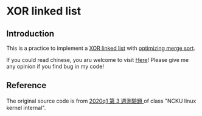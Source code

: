 # XOR linked list

## Introduction
This is a practice to implement a [XOR linked list](https://en.wikipedia.org/wiki/XOR_linked_list) with [optimizing merge sort](https://en.wikipedia.org/wiki/Merge_sort#Optimizing_merge_sort).

If you could read chinese, you aru welcome to visit [Here](https://hackmd.io/@RinHizakura/rJAwYdIXw)! Please give me any opinion if you find bug in my code!

## Reference 
The original source code is from [2020q1 第 3 週測驗題
](https://hackmd.io/@sysprog/linux2020-quiz3) of class "NCKU linux kernel internal".
